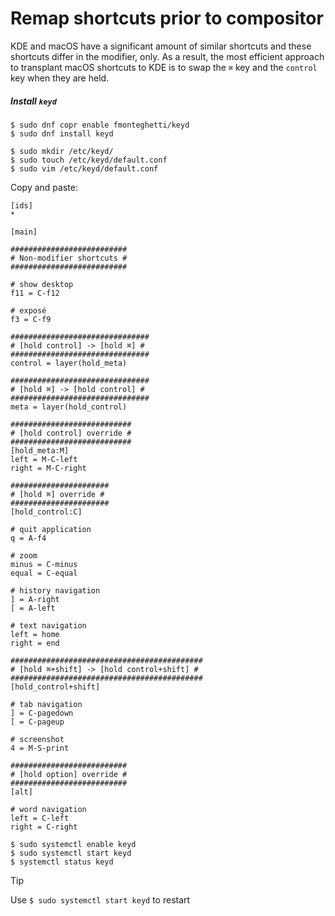 # Remap shortcuts prior to compositor

KDE and macOS have a significant amount of similar shortcuts and these shortcuts differ in the modifier, only. As a result, the most efficient approach to transplant macOS shortcuts to KDE is to swap the `⌘` key and the `control` key when they are held.



##### Install `keyd`

```shell
$ sudo dnf copr enable fmonteghetti/keyd
$ sudo dnf install keyd

$ sudo mkdir /etc/keyd/
$ sudo touch /etc/keyd/default.conf
$ sudo vim /etc/keyd/default.conf
```

Copy and paste:

```shell
[ids]
*

[main]

##########################
# Non-modifier shortcuts #
##########################

# show desktop
f11 = C-f12

# exposé
f3 = C-f9

###############################
# [hold control] -> [hold ⌘] #
###############################
control = layer(hold_meta)

###############################
# [hold ⌘] -> [hold control] #
###############################
meta = layer(hold_control)

###########################
# [hold control] override #
###########################
[hold_meta:M]
left = M-C-left
right = M-C-right

######################
# [hold ⌘] override #
######################
[hold_control:C]

# quit application
q = A-f4

# zoom
minus = C-minus
equal = C-equal

# history navigation
] = A-right
[ = A-left

# text navigation
left = home
right = end

###########################################
# [hold ⌘+shift] -> [hold control+shift] #
###########################################
[hold_control+shift]

# tab navigation
] = C-pagedown
[ = C-pageup

# screenshot
4 = M-S-print

##########################
# [hold option] override #
##########################
[alt]

# word navigation
left = C-left
right = C-right
```



```shell
$ sudo systemctl enable keyd
$ sudo systemctl start keyd
$ systemctl status keyd
```

> [!TIP]
>
> Use `$ sudo systemctl start keyd` to restart